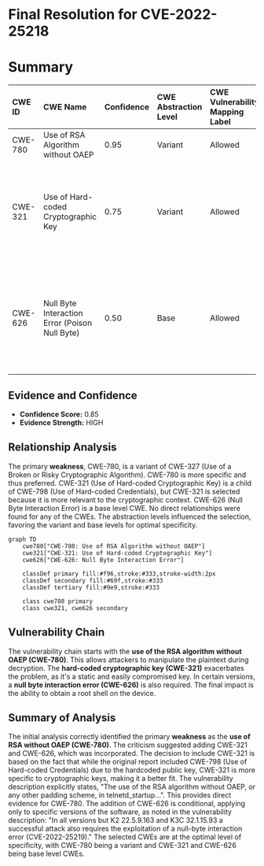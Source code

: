 # Final Resolution for CVE-2022-25218

# Summary
| CWE ID    | CWE Name                               | Confidence | CWE Abstraction Level | CWE Vulnerability Mapping Label | CWE-Vulnerability Mapping Notes |
| :--------- | :------------------------------------- | :--------- | :-------------------- | :------------------------------ | :---------------------------- |
| CWE-780 | Use of RSA Algorithm without OAEP | 0.95      | Variant              | Allowed                       | Acceptable-Use, Primary CWE                 |
| CWE-321 | Use of Hard-coded Cryptographic Key                 | 0.75      | Variant                   | Allowed                       | Acceptable-Use, Secondary CWE. More directly related to the hardcoded *public* key than CWE-798.                                                                                                    |
| CWE-626 | Null Byte Interaction Error (Poison Null Byte)                 | 0.50      | Base                   | Allowed                       | Acceptable-Use, Secondary CWE. Only applies to versions other than K2 22.5.9.163 and K3C 32.1.15.93.                                                                                                    |

## Evidence and Confidence

*   **Confidence Score:** 0.85
*   **Evidence Strength:** HIGH

## Relationship Analysis
The primary **weakness**, CWE-780, is a variant of CWE-327 (Use of a Broken or Risky Cryptographic Algorithm). CWE-780 is more specific and thus preferred. CWE-321 (Use of Hard-coded Cryptographic Key) is a child of CWE-798 (Use of Hard-coded Credentials), but CWE-321 is selected because it is more relevant to the cryptographic context. CWE-626 (Null Byte Interaction Error) is a base level CWE. No direct relationships were found for any of the CWEs. The abstraction levels influenced the selection, favoring the variant and base levels for optimal specificity.

```mermaid
graph TD
    cwe780["CWE-780: Use of RSA Algorithm without OAEP"]
    cwe321["CWE-321: Use of Hard-coded Cryptographic Key"]
    cwe626["CWE-626: Null Byte Interaction Error"]

    classDef primary fill:#f96,stroke:#333,stroke-width:2px
    classDef secondary fill:#69f,stroke:#333
    classDef tertiary fill:#9e9,stroke:#333

    class cwe780 primary
    class cwe321, cwe626 secondary
```

## Vulnerability Chain
The vulnerability chain starts with the **use of the RSA algorithm without OAEP (CWE-780)**. This allows attackers to manipulate the plaintext during decryption. The **hard-coded cryptographic key (CWE-321)** exacerbates the problem, as it's a static and easily compromised key. In certain versions, a **null byte interaction error (CWE-626)** is also required. The final impact is the ability to obtain a root shell on the device.

## Summary of Analysis
The initial analysis correctly identified the primary **weakness** as the **use of RSA without OAEP (CWE-780)**. The criticism suggested adding CWE-321 and CWE-626, which was incorporated. The decision to include CWE-321 is based on the fact that while the original report included CWE-798 (Use of Hard-coded Credentials) due to the hardcoded public key, CWE-321 is more specific to cryptographic keys, making it a better fit. The vulnerability description explicitly states, "The use of the RSA algorithm without OAEP, or any other padding scheme, in telnetd_startup...". This provides direct evidence for CWE-780.
The addition of CWE-626 is conditional, applying only to specific versions of the software, as noted in the vulnerability description: "In all versions but K2 22.5.9.163 and K3C 32.1.15.93 a successful attack also requires the exploitation of a null-byte interaction error (CVE-2022-25219)." The selected CWEs are at the optimal level of specificity, with CWE-780 being a variant and CWE-321 and CWE-626 being base level CWEs.